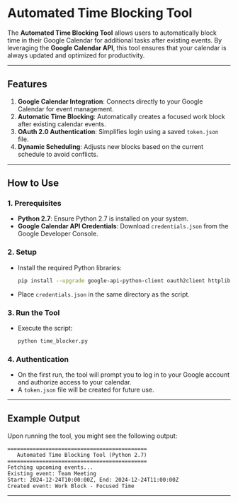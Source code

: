 # Automated Time Blocking Tool

The **Automated Time Blocking Tool** allows users to automatically block time in their Google Calendar for additional tasks after existing events. By leveraging the **Google Calendar API**, this tool ensures that your calendar is always updated and optimized for productivity.

---

## Features

1. **Google Calendar Integration**: Connects directly to your Google Calendar for event management.
2. **Automatic Time Blocking**: Automatically creates a focused work block after existing calendar events.
3. **OAuth 2.0 Authentication**: Simplifies login using a saved `token.json` file.
4. **Dynamic Scheduling**: Adjusts new blocks based on the current schedule to avoid conflicts.

---

## How to Use

### **1. Prerequisites**
- **Python 2.7**: Ensure Python 2.7 is installed on your system.
- **Google Calendar API Credentials**: Download `credentials.json` from the Google Developer Console.

### **2. Setup**
- Install the required Python libraries:
  ```bash
  pip install --upgrade google-api-python-client oauth2client httplib2
  ```
- Place `credentials.json` in the same directory as the script.

### **3. Run the Tool**
- Execute the script:
  ```bash
  python time_blocker.py
  ```

### **4. Authentication**
- On the first run, the tool will prompt you to log in to your Google account and authorize access to your calendar.
- A `token.json` file will be created for future use.

---

## Example Output

Upon running the tool, you might see the following output:
```
============================================
   Automated Time Blocking Tool (Python 2.7)
============================================
Fetching upcoming events...
Existing event: Team Meeting
Start: 2024-12-24T10:00:00Z, End: 2024-12-24T11:00:00Z
Created event: Work Block - Focused Time
```

---
